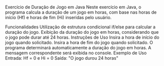 Exercício de Duração de Jogo em Java
Neste exercício em Java, o programa calcula a duração de um jogo em horas, com base nas horas de início (Hf) e horas de fim (Hi) inseridas pelo usuário.

Funcionalidades
Utilização de estrutura condicional if/else para calcular a duração do jogo.
Exibição da duração do jogo em horas, considerando que o jogo pode durar até 24 horas.
Instruções de Uso
Insira a hora de início do jogo quando solicitado.
Insira a hora de fim do jogo quando solicitado.
O programa determinará automaticamente a duração do jogo em horas.
A mensagem correspondente será exibida no console.
Exemplo de Uso
Entrada: Hf = 0 e Hi = 0
Saída: "O jogo durou 24 horas"
